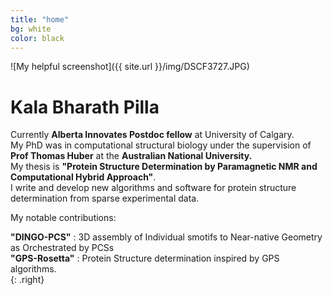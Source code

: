 ```yaml
---
title: "home"
bg: white
color: black
---
```


![My helpful screenshot]({{ site.url }}/img/DSCF3727.JPG) 

# Kala Bharath Pilla 


Currently **Alberta Innovates Postdoc fellow** at University of Calgary.<br>
My PhD was in computational structural biology under the supervision of **Prof Thomas Huber** at the **Australian National University.** <br>
My thesis is **"Protein Structure Determination by Paramagnetic NMR and Computational Hybrid Approach"**.<br>
I write and develop new algorithms and software for protein structure determination from sparse experimental data.<br> 

My notable contributions:<br>

**"DINGO-PCS"** : 3D assembly of Individual smotifs to Near-native Geometry as Orchestrated by PCSs<br>
**"GPS-Rosetta"** : Protein Structure determination inspired by GPS algorithms.<br>{: .right}